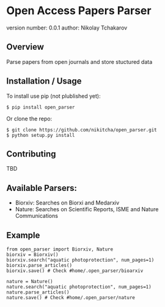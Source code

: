 Open Access Papers Parser
===============================

version number: 0.0.1
author: Nikolay Tchakarov

Overview
--------

Parse papers from open journals and store stuctured data

Installation / Usage
--------------------

To install use pip (not plublished yet):

    $ pip install open_parser 


Or clone the repo:

    $ git clone https://github.com/nikitcha/open_parser.git
    $ python setup.py install
    
Contributing
------------

TBD

Available Parsers:
------------------
- Biorxiv: Searches on Biorxi and Medarxiv
- Nature: Searches on Scientific Reports, ISME and Nature Communications

Example
-------
```
from open_parser import Biorxiv, Nature
biorxiv = Biorxiv()
biorxiv.search("aquatic photoprotection", num_pages=1)
biorxiv.parse_articles()
biorxiv.save() # Check #home/.open_parser/bioarxiv

nature = Nature()
nature.search("aquatic photoprotection", num_pages=1)
nature.parse_articles()
nature.save() # Check #home/.open_parser/nature
```
